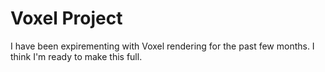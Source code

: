 # Voxel Project

I have been expirementing with Voxel rendering for the past few months. I think I'm ready to make this full.